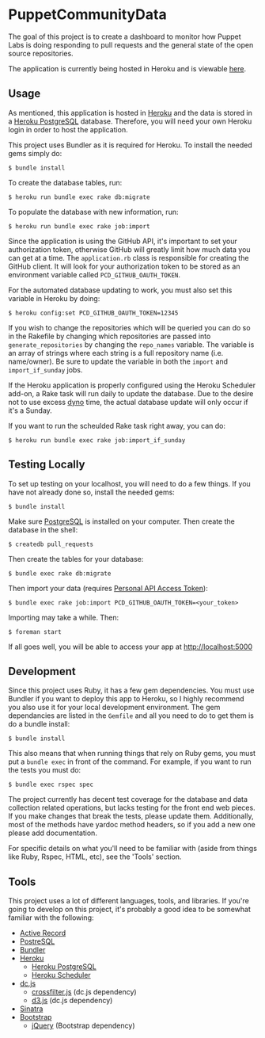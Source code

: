 # PuppetCommunityData

The goal of this project is to create a dashboard to monitor how Puppet Labs is doing responding to pull requests and the general state of the open source repositories.

The application is currently being hosted in Heroku and is viewable [here](http://pullrequestmetrics.herokuapp.com/).

## Usage

As mentioned, this application is hosted in [Heroku](https://devcenter.heroku.com/articles/ruby) and the data is stored in a [Heroku PostgreSQL](https://postgres.heroku.com/) database. Therefore, you will  need your own Heroku login in order to host the application. 

This project uses Bundler as it is required for Heroku. To install the needed gems simply do:

    $ bundle install
    
To create the database tables, run:

	$ heroku run bundle exec rake db:migrate

To populate the database with new information, run:

    $ heroku run bundle exec rake job:import

Since the application is using the GitHub API, it's important to set your authorization token, otherwise GitHub will
greatly limit how much data you can get at a time. The `application.rb` class is responsible for creating the GitHub client. It will look for your authorization token to be
stored as an environment variable called `PCD_GITHUB_OAUTH_TOKEN`.

For the automated database updating to work, you must also set this variable in Heroku by doing:

    $ heroku config:set PCD_GITHUB_OAUTH_TOKEN=12345

If you wish to change the repositories which will be queried you can do so in the Rakefile by changing which repositories are passed into `generate_repositories` by changing the `repo_names` variable. The variable is an array of strings where each string is a full repository name (i.e. name/owner). Be sure to update the variable in both the `import` and `import_if_sunday` jobs.

If the Heroku application is properly configured using the Heroku Scheduler add-on, a Rake task will run daily to update the database. Due to the desire not to use excess [dyno](https://devcenter.heroku.com/articles/dynos) time, the actual database update will only occur if it's a Sunday.

If you want to run the scheulded Rake task right away, you can do:

    $ heroku run bundle exec rake job:import_if_sunday
    
## Testing Locally

To set up testing on your localhost, you will need to do a few things. If you have not already done so, install the needed gems:

	$ bundle install

Make sure [PostgreSQL](http://www.postgresql.org/download/) is installed on your computer. Then create the database in the shell:

	$ createdb pull_requests
	
Then create the tables for your database:
	
	$ bundle exec rake db:migrate
	
Then import your data (requires [Personal API Access Token](https://github.com/settings/applications)):

	$ bundle exec rake job:import PCD_GITHUB_OAUTH_TOKEN=<your_token>

Importing may take a while. Then:

	$ foreman start

If all goes well, you will be able to access your app at [http://localhost:5000](http://localhost:5000)
	
    
## Development 

Since this project uses Ruby, it has a few gem dependencies. You must use Bundler if you want to deploy this app to Heroku, so I highly recommend you also use it for your local development environment. The gem dependancies are listed in the `Gemfile` and all you need to do to get them is do a bundle install: 

    $ bundle install

This also means that when running things that rely on Ruby gems, you must put a `bundle exec` in front of the command. For example, if you want to run the tests you must do:

    $ bundle exec rspec spec

The project currently has decent test coverage for the database and data collection related operations, but lacks testing for the front end web pieces. If you make changes that break the tests, please update them. Additionally, most of the methods have yardoc method headers, so if you add a new one please add documentation.

For specific details on what you'll need to be familiar with (aside from things like Ruby, Rspec, HTML, etc), see the 'Tools' section.

## Tools

This project uses a lot of different languages, tools, and libraries. If you're going to develop on this project, it's probably a good idea to be somewhat familiar with the following:

* [Active Record](http://api.rubyonrails.org/classes/ActiveRecord/Base.html)
* [PostreSQL](http://www.postgresql.org/)
* [Bundler](http://bundler.io/)
* [Heroku](https://devcenter.heroku.com/articles/ruby)
    * [Heroku PostgreSQL](https://devcenter.heroku.com/categories/heroku-postgres)
    * [Heroku Scheduler](https://devcenter.heroku.com/articles/scheduler)
* [dc.js](http://nickqizhu.github.io/dc.js/)
    * [crossfilter.js](https://github.com/square/crossfilter/wiki) (dc.js dependency)
    * [d3.js](https://github.com/mbostock/d3/wiki) (dc.js dependency)
* [Sinatra](http://www.sinatrarb.com/)
* [Bootstrap](http://getbootstrap.com/)
    * [jQuery](http://jquery.com/) (Bootstrap dependency)
